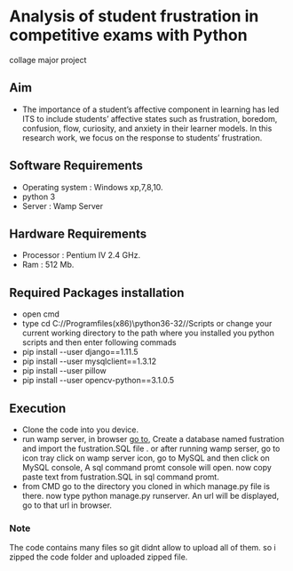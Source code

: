 # Analysis of student frustration in competitive exams with Python
   collage major project

## Aim
 - The importance of a student’s affective component in learning has led ITS to include students’ affective states such as frustration, boredom, confusion, flow, curiosity, and anxiety in their learner models. In this research work, we focus on the response to students’ frustration.

## Software Requirements
   - Operating system : Windows xp,7,8,10.
   - python 3
   - Server    : Wamp Server

## Hardware Requirements
   - Processor : Pentium IV 2.4 GHz.
   - Ram : 512 Mb.

## Required Packages installation
   - open cmd
   - type cd C://Programfiles(x86)\\python36-32//Scripts or change your current working directory to the path where you installed you python scripts and then enter following commads
   - pip install --user django==1.11.5
   - pip install --user mysqlclient==1.3.12
   - pip install --user pillow
   - pip install --user opencv-python==3.1.0.5
    
## Execution
   - Clone the code into you device.
   - run wamp server, in browser [go to](https://localhost/phpmyadmin/), Create a database named fustration and import the fustration.SQL file . or after running wamp serser, go to icon tray click on wamp server icon, go to MySQL and then click on MySQL console, A sql command promt console will open. now copy paste text from fustration.SQL in sql command promt.
   - from CMD go to the directory you cloned in which manage.py file is there. now type python manage.py runserver. An url will be displayed, go to that url in browser.
    
### Note
   The code contains many files so git didnt allow to upload all of them. so i zipped the code folder and uploaded zipped file.
